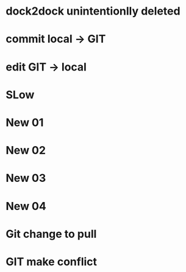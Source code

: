 # dock2dock unintentionlly deleted
# commit local -> GIT
# edit GIT -> local
# SLow
# New 01
# New 02
# New 03
# New 04
# Git change to pull
# GIT make conflict
